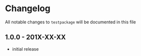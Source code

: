 # Changelog

All notable changes to `testpackage` will be documented in this file

## 1.0.0 - 201X-XX-XX

- initial release

